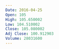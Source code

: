 ```yaml
---
Date: 2016-04-25
Open: 105
High: 105.650002
Low: 104.510002
Close: 105.080002
Adj Close: 100.912903
Volume: 28031600
---
```

